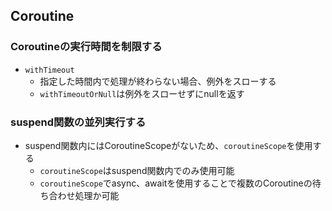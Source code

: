 ## Coroutine
### Coroutineの実行時間を制限する
- `withTimeout`
  - 指定した時間内で処理が終わらない場合、例外をスローする
  - `withTimeoutOrNull`は例外をスローせずにnullを返す

### suspend関数の並列実行する
- suspend関数内にはCoroutineScopeがないため、`coroutineScope`を使用する
  - `coroutineScope`はsuspend関数内でのみ使用可能
  - `coroutineScope`でasync、awaitを使用することで複数のCoroutineの待ち合わせ処理か可能
